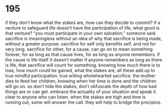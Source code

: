 # 195

if they don’t know what the stakes are, how can they decide to commit? if a venture to safeguard life doesn’t have the participation of life, what good is that venture? “you must participate in your own salvation,” someone said. sacrifice is meaningless without an idea of why that sacrifice is being made, without a greater purpose. sacrifice for self only benefits self, and not for very long. sacrifice for other, for a cause, can go on to mean something forever, for as long as that cause lives, for as long as anyone remembers. if the cause is life itself it doesn’t matter if anyone remembers as long as there is life, that sacrifice will count for something. knowing how much there is to lose, how much could be gained, what the stakes are, all these add up to true mindful participation. true willing wholehearted sacrifice. the mother dies to feed her children,  knowing  when her time is done and the children will go on. so don’t hide the stakes, don’t obfuscate the depth of how bad things are or can get. embrace the actuality of your situation and speak it clear to anyone who can listen. when the stakes are high and time is running out, some will answer the call. they will help to bridge the precipice. 